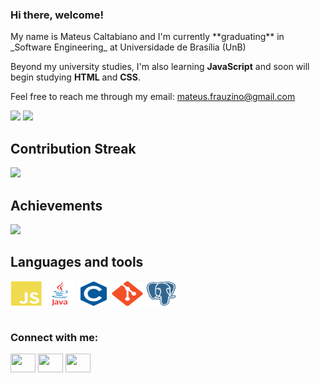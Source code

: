 <h3>Hi there, welcome!</h3>

<p>
My name is Mateus Caltabiano and I'm currently **graduating** in _Software Engineering_ at Universidade de Brasília (UnB)

Beyond my university studies, I'm also learning **JavaScript** and soon will begin studying **HTML** and **CSS**.

Feel free to reach me through my email: mateus.frauzino@gmail.com

</p>

<div align="left">
    <img height="180em" src="https://github-readme-stats.vercel.app/api?username=MateusCaltabiano&show_icons=true&theme=github_dark"/>
    <img height="180em" src="https://github-readme-stats.vercel.app/api/top-langs/?username=MateusCaltabiano&layout=compact&langs_count=7&theme=github_dark"/>
</div>

<div>
    <h2>Contribution Streak</h2>
    <img height="170em" src="https://github-readme-streak-stats.herokuapp.com/?user=MateusCaltabiano&theme=dark"/>
</div>

<div>
    <h2>Achievements</h2>
    <img src="https://github-profile-trophy.vercel.app/?username=MateusCaltabiano&theme=darkhub&rank=SSS,SS,S,AAA,AA,A,SECRET">
</div>

<h2>Languages and tools</h2>

<div style="display: inline_block">
     <img align="center" alt="" height="40" width="50" src="https://raw.githubusercontent.com/devicons/devicon/master/icons/javascript/javascript-plain.svg"/>
     <img align="center" alt="" height="40" width="50" <img src="https://raw.githubusercontent.com/devicons/devicon/master/icons/java/java-original-wordmark.svg"/>
     <img align="center" alt="" height="40" width="50" <img src="https://raw.githubusercontent.com/devicons/devicon/master/icons/c/c-plain.svg"/>
    <img align="center" alt="" height="40" width="50" <img src="https://raw.githubusercontent.com/devicons/devicon/master/icons/git/git-original.svg"/>
    <img align="center" alt="" height="40" width="50" <img src="https://raw.githubusercontent.com/devicons/devicon/master/icons/postgresql/postgresql-plain.svg"/>
</div>

<br>

<h3 align="left">Connect with me:</h3>

<p align="left">
<a href="https://twitter.com/MateusFrauzino" target="blank"><img align="center" src="https://raw.githubusercontent.com/rahuldkjain/github-profile-readme-generator/master/src/images/icons/Social/twitter.svg" alt="" height="30" width="40" /></a>
<a href="https://www.linkedin.com/in/mateus-frauzino-272a32225/" target="blank"><img align="center" src="https://raw.githubusercontent.com/rahuldkjain/github-profile-readme-generator/master/src/images/icons/Social/linked-in-alt.svg" alt="" height="30" width="40" /></a>
<a href="https://instagram.com/mateus_caltabiano" target="blank"><img align="center" src="https://raw.githubusercontent.com/rahuldkjain/github-profile-readme-generator/master/src/images/icons/Social/instagram.svg" alt="" height="30" width="40" /></a>
</p>

<!--
**MateusCaltabiano/MateusCaltabiano** is a ✨ _special_ ✨ repository because its `README.md` (this file) appears on your GitHub profile.

Here are some ideas to get you started:

- 🔭 I’m currently working on ...
- 🌱 I’m currently learning ...
- 👯 I’m looking to collaborate on ...
- 🤔 I’m looking for help with ...
- 💬 Ask me about ...
- 📫 How to reach me: ...
- 😄 Pronouns: ...
- ⚡ Fun fact: ...
-->
